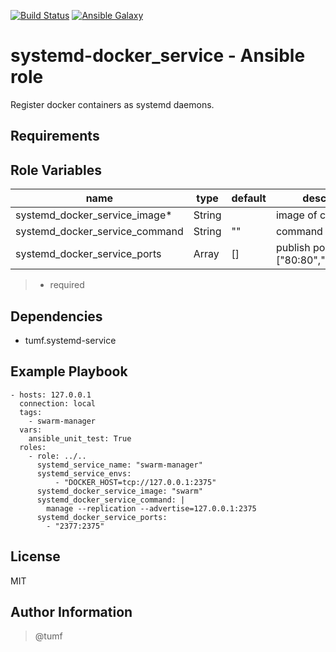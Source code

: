 [![Build Status](https://travis-ci.org/tumf/ansible-role-systemd-docker_service.svg?branch=master)](https://travis-ci.org/tumf/ansible-role-systemd-docker_service)
[![Ansible Galaxy](http://img.shields.io/badge/ansible--galaxy-systemd--docker_service-blue.svg)](https://galaxy.ansible.com/list#/roles/6665)


systemd-docker_service - Ansible role
=========

Register docker containers as systemd daemons.

Requirements
------------

Role Variables
--------------

|name|type|default|description
|----|----|-------|-----------
|systemd_docker_service_image*|String||image of container
|systemd_docker_service_command|String|""|command
|systemd_docker_service_ports|Array|[]|publish ports e.g.["80:80","443":"443"]

> * required

Dependencies
------------

* tumf.systemd-service

Example Playbook
----------------

    - hosts: 127.0.0.1
      connection: local
      tags:
        - swarm-manager
      vars:
        ansible_unit_test: True
      roles:
        - role: ../..
          systemd_service_name: "swarm-manager"
          systemd_service_envs:
              - "DOCKER_HOST=tcp://127.0.0.1:2375"
          systemd_docker_service_image: "swarm"
          systemd_docker_service_command: |
            manage --replication --advertise=127.0.0.1:2375
          systemd_docker_service_ports:
            - "2377:2375"

License
-------

MIT

Author Information
------------------

> @tumf

